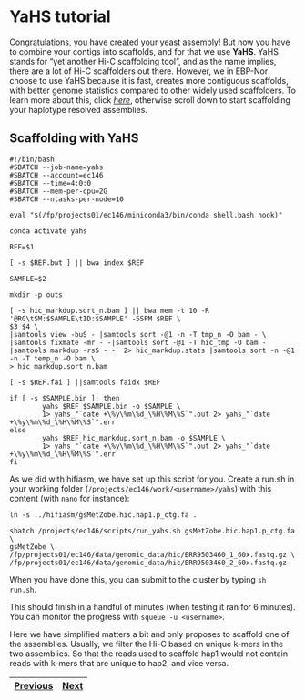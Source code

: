 # YaHS tutorial

Congratulations, you have created your yeast assembly! But now you have to combine your contigs into scaffolds, and for that we use **YaHS**. YaHS stands for “yet another Hi-C scaffolding tool”, and as the name implies, there are a lot of Hi-C scaffolders out there. However, we in EBP-Nor choose to use YaHS because it is fast, creates more contiguous scaffolds, with better genome statistics compared to other widely used scaffolders. To learn more about this, click [*here*](https://github.com/c-zhou/yahs), otherwise scroll down to start scaffolding your haplotype resolved assemblies.

## Scaffolding with YaHS

```
#!/bin/bash
#SBATCH --job-name=yahs
#SBATCH --account=ec146
#SBATCH --time=4:0:0
#SBATCH --mem-per-cpu=2G
#SBATCH --ntasks-per-node=10

eval "$(/fp/projects01/ec146/miniconda3/bin/conda shell.bash hook)" 

conda activate yahs

REF=$1

[ -s $REF.bwt ] || bwa index $REF

SAMPLE=$2

mkdir -p outs

[ -s hic_markdup.sort_n.bam ] || bwa mem -t 10 -R '@RG\tSM:$SAMPLE\tID:$SAMPLE' -5SPM $REF \
$3 $4 \
|samtools view -buS - |samtools sort -@1 -n -T tmp_n -O bam - \
|samtools fixmate -mr - -|samtools sort -@1 -T hic_tmp -O bam - |samtools markdup -rsS - -  2> hic_markdup.stats |samtools sort -n -@1 -n -T temp_n -O bam \
> hic_markdup.sort_n.bam

[ -s $REF.fai ] ||samtools faidx $REF

if [ -s $SAMPLE.bin ]; then
        yahs $REF $SAMPLE.bin -o $SAMPLE \
        1> yahs_"`date +\%y\%m\%d_\%H\%M\%S`".out 2> yahs_"`date +\%y\%m\%d_\%H\%M\%S`".err
else
        yahs $REF hic_markdup.sort_n.bam -o $SAMPLE \
        1> yahs_"`date +\%y\%m\%d_\%H\%M\%S`".out 2> yahs_"`date +\%y\%m\%d_\%H\%M\%S`".err
fi

```

As we did with hifiasm, we have set up this script for you. Create a run.sh in your working folder (`/projects/ec146/work/<username>/yahs`) with this content (with `nano` for instance):

```
ln -s ../hifiasm/gsMetZobe.hic.hap1.p_ctg.fa .

sbatch /projects/ec146/scripts/run_yahs.sh gsMetZobe.hic.hap1.p_ctg.fa \
gsMetZobe \
/fp/projects01/ec146/data/genomic_data/hic/ERR9503460_1_60x.fastq.gz \
/fp/projects01/ec146/data/genomic_data/hic/ERR9503460_2_60x.fastq.gz 
```

When you have done this, you can submit to the cluster by typing `sh run.sh`.

This should finish in a handful of minutes (when testing it ran for 6 minutes). You can monitor the progress with `squeue -u <username>`.

Here we have simplified matters a bit and only proposes to scaffold one of the assemblies. Usually, we filter the Hi-C based on unique k-mers in the two assemblies. So that the reads used to scaffold hap1 would not contain reads with k-mers that are unique to hap2, and vice versa. 


|[Previous](https://github.com/ebp-nor/genome-assembly-workshop-2022/blob/main/04_hifiasm.md)|[Next](https://github.com/ebp-nor/genome-assembly-workshop-2022/blob/main/06_gfastats.md)|
|---|---|
